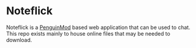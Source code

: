 # Noteflick
Noteflick is a [PenguinMod](https://studio.penguinmod.com/editor.html) based web application that can be used to chat. 
This repo exists mainly to house online files that may be needed to download.

